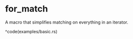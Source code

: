 # for_match

A macro that simplifies matching on everything in an iterator.

^code(examples/basic.rs)

